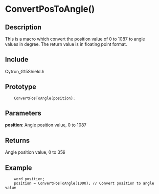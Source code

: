 # ConvertPosToAngle() #

## Description ##
This is a macro which convert the position value of 0 to 1087 to angle values in degree. The return value is in floating point format.

## Include ##
Cytron_G15Shield.h

## Prototype ##
		ConvertPosToAngle(position);

## Parameters ##
**position**: Angle position value, 0 to 1087

## Returns ##
Angle position value, 0 to 359

## Example ##
		word position;
		position = ConvertPosToAngle(1000); // Convert position to angle value
